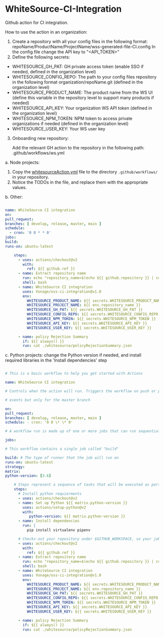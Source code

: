 # WhiteSource-CI-Integration

Github action for CI integration.

How to use the action in an organization:

1. Create a repository with all your config files in the following format:
   repoName/ProductName/ProjectName/wss-generated-file-CI.config
   In the config file change the API key to "<API_TOKEN>"
2. Define the following secrets:

- WHITESOURCE_GH_PAT: GH private access token (enable SSO if needed, defined in the organization level)
- WHITESOURCE_CONFIG_REPO: The path to your config files repository in the following format organization/repoName.git (defined in the organization level)
- WHITESOURCE_PRODUCT_NAME: The product name from the WS UI (define this variable in the repository level to support many products if needed)
- WHITESOURCE_API_KEY: Your organization WS API token (defined in the organization level)
- WHITESOURCE_NPM_TOKEN: NPM token to access private organizations if needed (defined in the organization level)
- WHITESOURCE_USER_KEY: Your WS user key

3. Onboarding new repository:

   Add the relevant GH action to the repository in the following path: .github/workflows/ws.yml

a. Node projects:

1. Copy the [whitesourceAction.yml](./whitesourceAction.yml) file to the directory `.github/workflows/` in your repository.
2. Notice the TODOs in the file, and replace them with the appropriate values.

b. Other:

```yaml

name: WhiteSource CI integration
on:
pull_request:
branches: [ develop, release, master, main ]
schedule:
  - cron: '0 0 * * 0'
jobs:
build:
runs-on: ubuntu-latest

    steps:
      - uses: actions/checkout@v2
        with:
          ref: ${{ github.ref }}
      - name: Extract repository name
        run: echo "repository_name=$(echo ${{ github.repository }} | cut -d'/' -f2)" >> $GITHUB_ENV
        shell: bash
      - name: WhiteSource CI integration
        uses: Vonage/oss-ci-integration@v1.0
        env:
          WHITESOURCE_PRODUCT_NAME: ${{ secrets.WHITESOURCE_PRODUCT_NAME }}
          WHITESOURCE_PROJECT_NAME: ${{ env.repository_name }}
          WHITESOURCE_GH_PAT: ${{ secrets.WHITESOURCE_GH_PAT }}
          WHITESOURCE_CONFIG_REPO: ${{ secrets.WHITESOURCE_CONFIG_REPO }}
          WHITESOURCE_NPM_TOKEN: ${{ secrets.WHITESOURCE_NPM_TOKEN }}
          WHITESOURCE_API_KEY: ${{ secrets.WHITESOURCE_API_KEY }}
          WHITESOURCE_USER_KEY: ${{ secrets.WHITESOURCE_USER_KEY }}

      - name: policy Rejection Summary
        if: ${{ always() }}
        run: cat ./whitesource/policyRejectionSummary.json

```

c. Python projects: change the Python version if needed, and install required libraries in the 'Install dependencies' step

```yaml

# This is a basic workflow to help you get started with Actions

name: WhiteSource CI integration

# Controls when the action will run. Triggers the workflow on push or pull request

# events but only for the master branch

on:
pull_request:
branches: [ develop, release, master, main ]
schedule: - cron: '0 0 \* \* 0'

# A workflow run is made up of one or more jobs that can run sequentially or in parallel

jobs:

# This workflow contains a single job called "build"

build: # The type of runner that the job will run on
runs-on: ubuntu-latest
strategy:
matrix:
python-version: [3.6]

    # Steps represent a sequence of tasks that will be executed as part of the job
    steps:
      # Install python requierments
      - uses: actions/checkout@v2
      - name: Set up Python ${{ matrix.python-version }}
        uses: actions/setup-python@v2
        with:
           python-version: ${{ matrix.python-version }}
      - name: Install dependencies
        run: |
          pip install virtualenv pipenv

      # Checks-out your repository under $GITHUB_WORKSPACE, so your job can access it
      - uses: actions/checkout@v2
        with:
          ref: ${{ github.ref }}
      - name: Extract repository name
        run: echo "repository_name=$(echo ${{ github.repository }} | cut -d'/' -f2)" >> $GITHUB_ENV
        shell: bash
      - name: WhiteSource CI integration
        uses: Vonage/oss-ci-integration@v1.0
        env:
          WHITESOURCE_PRODUCT_NAME: ${{ secrets.WHITESOURCE_PRODUCT_NAME }}
          WHITESOURCE_PROJECT_NAME: ${{ env.repository_name }}
          WHITESOURCE_GH_PAT: ${{ secrets.WHITESOURCE_GH_PAT }}
          WHITESOURCE_CONFIG_REPO: ${{ secrets.WHITESOURCE_CONFIG_REPO }}
          WHITESOURCE_NPM_TOKEN: ${{ secrets.WHITESOURCE_NPM_TOKEN }}
          WHITESOURCE_API_KEY: ${{ secrets.WHITESOURCE_API_KEY }}
          WHITESOURCE_USER_KEY: ${{ secrets.WHITESOURCE_USER_KEY }}

      - name: policy Rejection Summary
        if: ${{ always() }}
        run: cat ./whitesource/policyRejectionSummary.json

```
